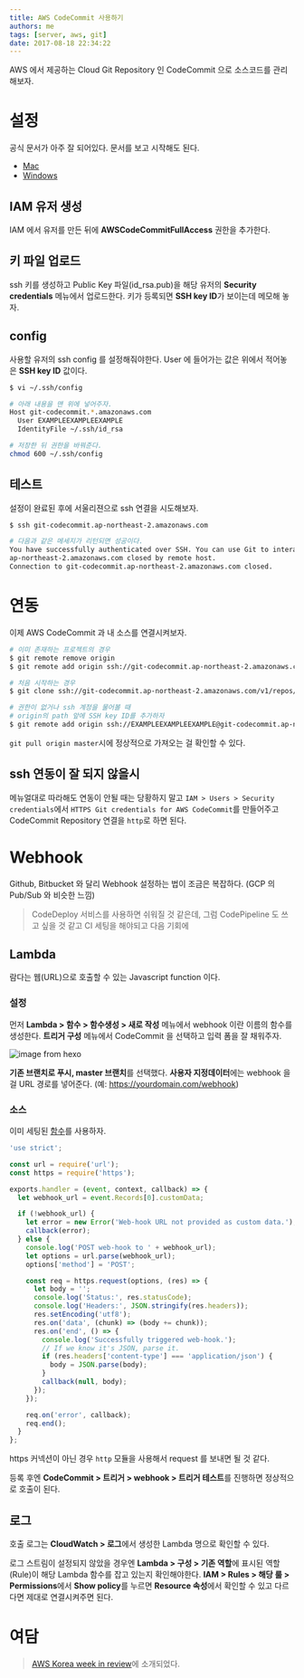 ```yaml
---
title: AWS CodeCommit 사용하기
authors: me
tags: [server, aws, git]
date: 2017-08-18 22:34:22
---
```


AWS 에서 제공하는 Cloud Git Repository 인 CodeCommit 으로 소스코드를 관리해보자.

# 설정

공식 문서가 아주 잘 되어있다. 문서를 보고 시작해도 된다.

- [Mac](http://docs.aws.amazon.com/ko_kr/codecommit/latest/userguide/setting-up-ssh-unixes.html)
- [Windows](http://docs.aws.amazon.com/ko_kr/codecommit/latest/userguide/setting-up-ssh-windows.html)

## IAM 유저 생성

IAM 에서 유저를 만든 뒤에 **AWSCodeCommitFullAccess** 권한을 추가한다.

## 키 파일 업로드

ssh 키를 생성하고 Public Key 파일(id_rsa.pub)을 해당 유저의 **Security credentials** 메뉴에서 업로드한다.
키가 등록되면 **SSH key ID**가 보이는데 메모해 놓자.

## config

사용할 유저의 ssh config 를 설정해줘야한다.
User 에 들어가는 값은 위에서 적어놓은 **SSH key ID** 값이다.

```bash
$ vi ~/.ssh/config

# 아래 내용을 맨 위에 넣어주자.
Host git-codecommit.*.amazonaws.com
  User EXAMPLEEXAMPLEEXAMPLE
  IdentityFile ~/.ssh/id_rsa

# 저장한 뒤 권한을 바꿔준다.
chmod 600 ~/.ssh/config
```

## 테스트

설정이 완료된 후에 서울리젼으로 ssh 연결을 시도해보자.

```bash
$ ssh git-codecommit.ap-northeast-2.amazonaws.com

# 다음과 같은 메세지가 리턴되면 성공이다.
You have successfully authenticated over SSH. You can use Git to interact with AWS CodeCommit. Interactive shells are not supported.Connection to git-codecommit.
ap-northeast-2.amazonaws.com closed by remote host.
Connection to git-codecommit.ap-northeast-2.amazonaws.com closed.
```

# 연동

이제 AWS CodeCommit 과 내 소스를 연결시켜보자.

```bash
# 이미 존재하는 프로젝트의 경우
$ git remote remove origin
$ git remote add origin ssh://git-codecommit.ap-northeast-2.amazonaws.com/v1/repos/레파지토리명

# 처음 시작하는 경우
$ git clone ssh://git-codecommit.ap-northeast-2.amazonaws.com/v1/repos/레파지토리명

# 권한이 없거나 ssh 계정을 물어볼 때
# origin의 path 앞에 SSH key ID를 추가하자
$ git remote add origin ssh://EXAMPLEEXAMPLEEXAMPLE@git-codecommit.ap-northeast-2.amazonaws.com/v1/repos/레파지토리명
```

`git pull origin master`시에 정상적으로 가져오는 걸 확인할 수 있다.

## ssh 연동이 잘 되지 않을시

메뉴얼대로 따라해도 연동이 안될 때는 당황하지 말고 `IAM > Users > Security credentials`에서 `HTTPS Git credentials for AWS CodeCommit`를 만들어주고 CodeCommit Repository 연결을 `http`로 하면 된다.

# Webhook

Github, Bitbucket 와 달리 Webhook 설정하는 법이 조금은 복잡하다. (GCP 의 Pub/Sub 와 비슷한 느낌)

> CodeDeploy 서비스를 사용하면 쉬워질 것 같은데, 그럼 CodePipeline 도 쓰고 싶을 것 같고 CI 세팅을 해야되고 다음 기회에

## Lambda

람다는 웹(URL)으로 호출할 수 있는 Javascript function 이다.

### 설정

먼저 **Lambda > 함수 > 함수생성 > 새로 작성** 메뉴에서 webhook 이란 이름의 함수를 생성한다.
**트리거 구성** 메뉴에서 CodeCommit 을 선택하고 입력 폼을 잘 채워주자.

![image from hexo](https://i.imgur.com/qpDqsjv.png)

**기존 브랜치로 푸시, master 브랜치**를 선택했다.
**사용자 지정데이터**에는 webhook 을 걸 URL 경로를 넣어준다. (예: https://yourdomain.com/webhook)

### 소스

이미 세팅된 [함수](https://gist.github.com/babelop/42e5580b7898719887516649b3053bc7)를 사용하자.

```js
'use strict';

const url = require('url');
const https = require('https');

exports.handler = (event, context, callback) => {
  let webhook_url = event.Records[0].customData;

  if (!webhook_url) {
    let error = new Error('Web-hook URL not provided as custom data.');
    callback(error);
  } else {
    console.log('POST web-hook to ' + webhook_url);
    let options = url.parse(webhook_url);
    options['method'] = 'POST';

    const req = https.request(options, (res) => {
      let body = '';
      console.log('Status:', res.statusCode);
      console.log('Headers:', JSON.stringify(res.headers));
      res.setEncoding('utf8');
      res.on('data', (chunk) => (body += chunk));
      res.on('end', () => {
        console.log('Successfully triggered web-hook.');
        // If we know it's JSON, parse it.
        if (res.headers['content-type'] === 'application/json') {
          body = JSON.parse(body);
        }
        callback(null, body);
      });
    });

    req.on('error', callback);
    req.end();
  }
};
```

https 커넥션이 아닌 경우 `http` 모듈을 사용해서 request 를 보내면 될 것 같다.

등록 후엔 **CodeCommit > 트리거 > webhook > 트리거 테스트**를 진행하면 정상적으로 호출이 된다.

## 로그

호출 로그는 **CloudWatch > 로그**에서 생성한 Lambda 명으로 확인할 수 있다.

로그 스트림이 설정되지 않았을 경우엔 **Lambda > 구성 > 기존 역할**에 표시된 역할(Rule)이 해당 Lambda 함수를 잡고 있는지 확인해야한다.
**IAM > Rules > 해당 룰 > Permissions**에서 **Show policy**를 누르면 **Resource 속성**에서 확인할 수 있고 다르다면 제대로 연결시켜주면 된다.

# 여담

> [AWS Korea week in review](https://aws.amazon.com/ko/blogs/korea/week-in-review-28-08-17/)에 소개되었다.

